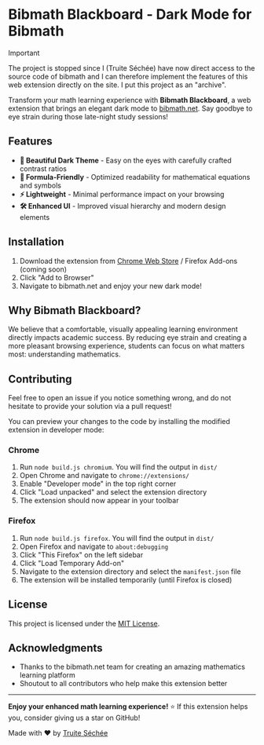 # Bibmath Blackboard - Dark Mode for Bibmath

> [!important]
> The project is stopped since I (Truite Séchée) have now direct access to the source code of bibmath and I can therefore implement the features of this web extension directly on the site. I put this project as an "archive".

Transform your math learning experience with **Bibmath Blackboard**, a web extension that brings an elegant dark mode to [bibmath.net](https://www.bibmath.net). Say goodbye to eye strain during those late-night study sessions!

## Features

- **🎨 Beautiful Dark Theme** - Easy on the eyes with carefully crafted contrast ratios
- **📐 Formula-Friendly** - Optimized readability for mathematical equations and symbols
- **⚡ Lightweight** - Minimal performance impact on your browsing
- **🛠️ Enhanced UI** - Improved visual hierarchy and modern design elements

## Installation

1. Download the extension from [Chrome Web Store](https://chromewebstore.google.com/detail/bibmath-blackboard-alpha/lmckgfljakbegelanjffdglkcnmfelog) / Firefox Add-ons (coming soon)
2. Click "Add to Browser"
3. Navigate to bibmath.net and enjoy your new dark mode!

## Why Bibmath Blackboard?

We believe that a comfortable, visually appealing learning environment directly impacts academic success. By reducing eye strain and creating a more pleasant browsing experience, students can focus on what matters most: understanding mathematics.

## Contributing

Feel free to open an issue if you notice something wrong, and do not hesitate to provide your solution via a pull request!

You can preview your changes to the code by installing the modified extension in developer mode:

### Chrome

1. Run `node build.js chromium`. You will find the output in `dist/`
2. Open Chrome and navigate to `chrome://extensions/`
3. Enable "Developer mode" in the top right corner
4. Click "Load unpacked" and select the extension directory
5. The extension should now appear in your toolbar

### Firefox

1. Run `node build.js firefox`. You will find the output in `dist/`
2. Open Firefox and navigate to `about:debugging`
3. Click "This Firefox" on the left sidebar
4. Click "Load Temporary Add-on"
5. Navigate to the extension directory and select the `manifest.json` file
6. The extension will be installed temporarily (until Firefox is closed)

## License

This project is licensed under the [MIT License](LICENSE).

## Acknowledgments

- Thanks to the bibmath.net team for creating an amazing mathematics learning platform
- Shoutout to all contributors who help make this extension better

---

**Enjoy your enhanced math learning experience!**
⭐ If this extension helps you, consider giving us a star on GitHub!

Made with ❤️ by [Truite Séchée](https://github.com/Truiteseche)
